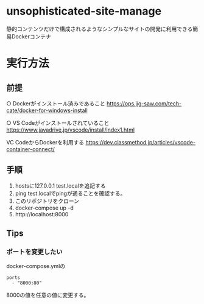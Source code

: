 # unsophisticated-site-manage
静的コンテンツだけで構成されるようなシンプルなサイトの開発に利用できる簡易Dockerコンテナ

# 実行方法

## 前提

○ Dockerがインストール済みであること
  https://ops.jig-saw.com/tech-cate/docker-for-windows-install

○ VS Codeがインストールされていること
  https://www.javadrive.jp/vscode/install/index1.html
  
  VC CodeからDockerを利用する
  https://dev.classmethod.jp/articles/vscode-container-connect/

## 手順


1. hostsに127.0.0.1 test.localを追記する
2. ping test.localでpingが通ることを確認する。
3. このリポジトリをクローン
4. docker-compose up -d
5. http://localhost:8000
   
## Tips

### ポートを変更したい

docker-compose.ymlの

```
ports
  - "8000:80"
```

8000の値を任意の値に変更する。